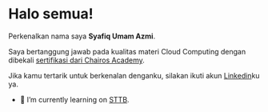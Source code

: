 # Halo semua! 

Perkenalkan nama saya **Syafiq Umam Azmi**.

Saya bertanggung jawab pada kualitas materi Cloud Computing dengan dibekali [sertifikasi dari Chairos Academy](https://drive.google.com/file/d/1AOYJCU5sVlmd-L2RSftu6p-U_A4vBE70/view).

Jika kamu tertarik untuk berkenalan denganku, silakan ikuti akun [Linkedin](https://www.linkedin.com/in/syafiq-umam/)ku ya.


- 🌱 I’m currently learning on [STTB](https://sttbandung.ac.id/).
<!--
- 🔭 I’m currently working on 
- 👯 I’m looking to collaborate on ...
- 🤔 I’m looking for help with ...
- 💬 Ask me about ...
- 📫 How to reach me: ...
- 😄 Pronouns: ...
- ⚡ Fun fact: ...

